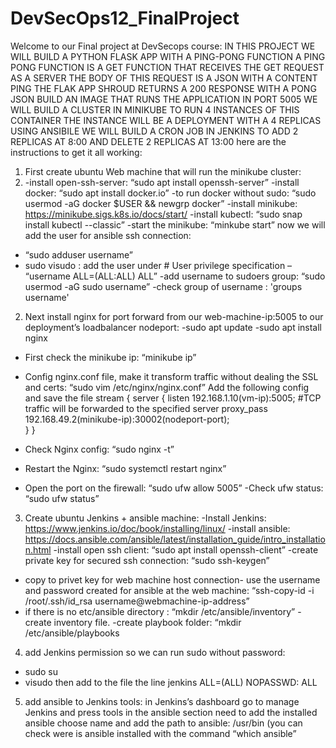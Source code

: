 # DevSecOps12_FinalProject
Welcome to our Final project at DevSecops course:
IN THIS PROJECT WE WILL BUILD A PYTHON FLASK APP WITH A PING-PONG FUNCTION A PING PONG FUNCTION IS A GET FUNCTION THAT RECEIVES THE GET REQUEST AS A SERVER
THE BODY OF THIS REQUEST IS A JSON WITH A CONTENT PING THE FLAK APP SHROUD RETURNS A 200 RESPONSE WITH A PONG JSON BUILD AN IMAGE THAT RUNS THE APPLICATION IN PORT 5005
WE WILL BUILD A CLUSTER IN MINIKUBE TO RUN 4 INSTANCES OF THIS CONTAINER
 THE INSTANCE WILL BE A DEPLOYMENT WITH A 4 REPLICAS
USING ANSIBILE WE WILL BUILD A CRON JOB IN JENKINS TO ADD 2 REPLICAS AT 8:‎00 AND DELETE 2 REPLICAS AT 13:00
here are the instructions to get it all working:
1)	First create ubuntu Web machine that will run the minikube cluster:
2)	-install open-ssh-server: “sudo apt install openssh-server”
-install docker: “sudo apt install docker.io”
-to run docker without sudo: “sudo usermod -aG docker $USER && newgrp docker”
-install minikube: https://minikube.sigs.k8s.io/docs/start/
-install kubectl: “sudo snap install kubectl --classic”
-start the minikube: “minkube start”
now we will add the user for ansible ssh connection:
- “sudo adduser username”
- sudo visudo : add the user under  # User privilege specification – “username ALL=(ALL:ALL) ALL”
-add username to sudoers group: “sudo usermod -aG sudo username”
-check group of username : 'groups username' 
2)  Next install nginx for port forward from our web-machine-ip:5005 to our deployment’s loadbalancer nodeport:
-sudo apt update
-sudo apt install nginx
- First check the minikube ip: “minikube ip”





- Config nginx.conf file, make it transform traffic without dealing the SSL and certs:                        “sudo vim /etc/nginx/nginx.conf”
Add the following config and save the file
stream {
  server {
      listen 192.168.1.10(vm-ip):5005;
      #TCP traffic will be forwarded to the specified server
      proxy_pass 192.168.49.2(minikube-ip):30002(nodeport-port);       
  }
}
- Check Nginx config: “sudo nginx -t”
- Restart the Nginx: “sudo systemctl restart nginx”
- Open the port on the firewall: “sudo ufw allow 5005”
-Check ufw status: “sudo ufw status”


3)	Create ubuntu Jenkins + ansible machine:
-Install Jenkins:   https://www.jenkins.io/doc/book/installing/linux/
-install ansible: https://docs.ansible.com/ansible/latest/installation_guide/intro_installation.html
-install open ssh client: “sudo apt install openssh-client”
-create private key for secured ssh connection: “sudo ssh-keygen”
- copy to privet key for web machine host connection- use the username and password created for ansible at the web machine:
“ssh-copy-id -i /root/.ssh/id_rsa username@webmachine-ip-address”
- if there is no etc/ansible directory : “mkdir /etc/ansible/inventory”
-create inventory file.
-create playbook folder: “mkdir /etc/ansible/playbooks

4)	add Jenkins permission so we can run sudo without password:
- sudo su
- visudo
then add to the file the line 
jenkins ALL=(ALL) NOPASSWD: ALL

5)	add ansible to Jenkins tools:
in Jenkins’s dashboard go to manage Jenkins and press tools
in the ansible section need to add the installed ansible 
choose name 
and add the path to ansible:  /usr/bin
(you can check were is ansible installed with the command “which ansible”






